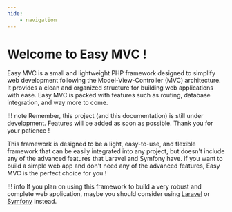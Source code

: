 ```yaml
---
hide:
    - navigation
---
```



# Welcome to Easy MVC !

Easy MVC is a small and lightweight PHP framework designed to simplify web development following the Model-View-Controller (MVC) architecture. It provides a clean and organized structure for building web applications with ease. Easy MVC is packed with features such as routing, database integration, and way more to come. 

!!! note
    Remember, this project (and this documentation) is still under development. Features will be added as soon as possible. Thank you for your patience !

This framework is designed to be a light, easy-to-use, and flexible framework that can be easily integrated into any project, but doesn't include any of the advanced features that Laravel and Symfony have. If you want to build a simple web app and don't need any of the advanced features, Easy MVC is the perfect choice for you !

!!! info
    If you plan on using this framework to build a very robust and complete web application, maybe you should consider using [Laravel](https://laravel.com) or [Symfony](https://symfony.com) instead. 